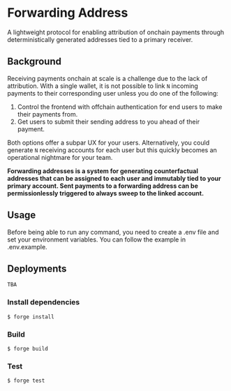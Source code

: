 # Forwarding Address

A lightweight protocol for enabling attribution of onchain payments through deterministically generated addresses tied to a primary receiver.

## Background

Receiving payments onchain at scale is a challenge due to the lack of attribution. With a single wallet, it is not possible to link `N` incoming payments to their corresponding user unless you do one of the following:

1. Control the frontend with offchain authentication for end users to make their payments from.
2. Get users to submit their sending address to you ahead of their payment.

Both options offer a subpar UX for your users. Alternatively, you could generate `N` receiving accounts for each user but this quickly becomes an operational nightmare for your team.

**Forwarding addresses is a system for generating counterfactual addresses that can be assigned to each user and immutably tied to your primary account. Sent payments to a forwarding address can be permissionlessly triggered to always sweep to the linked account.**

## Usage

Before being able to run any command, you need to create a .env file and set your environment variables. You can follow the example in .env.example.

## Deployments

```
TBA
```

### Install dependencies

```shell
$ forge install
```

### Build

```shell
$ forge build
```

### Test

```shell
$ forge test
```
